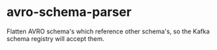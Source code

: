 # avro-schema-parser
Flatten AVRO schema's which reference other schema's, so the Kafka schema registry will accept them.
